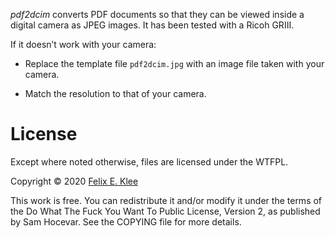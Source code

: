 *pdf2dcim* converts PDF documents so that they can be viewed inside a
digital camera as JPEG images. It has been tested with a Ricoh GRⅢ.

If it doesn’t work with your camera:

  * Replace the template file `pdf2dcim.jpg` with an image file taken
    with your camera.
    
  * Match the resolution to that of your camera.


License
=======

Except where noted otherwise, files are licensed under the WTFPL.

Copyright © 2020 [Felix E. Klee](felix.klee@inka.de)

This work is free. You can redistribute it and/or modify it under the terms of
the Do What The Fuck You Want To Public License, Version 2, as published by Sam
Hocevar. See the COPYING file for more details.
